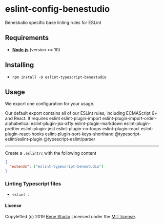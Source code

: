 # eslint-config-benestudio

Benestudio specific base linting rules for ESLint

## Requirements

- **[Node.js][4]** (version >= 10)

## Installing

- `npm install -D eslint-typescript-benestudio`

## Usage

We export one configuration for your usage.

Our default export contains all of our ESLint rules, including ECMAScript 6+ and React. It requires eslint eslint-plugin-import eslint-plugin-import-order-alphabetical eslint-plugin-jsx-a11y eslint-plugin-markdown eslint-plugin-prettier eslint-plugin-jest eslint-plugin-no-loops eslint-plugin-react eslint-plugin-react-hooks eslint-plugin-sort-keys-shorthand @typescript-eslint/eslint-plugin @typescript-eslint/parser

---

Create a `.eslintrc` with the following content

```json
{
  "extends": ["eslint-typescript-benestudio"]
}
```

### Linting Typescript files

- `eslint .`

#### License

Copylefted (c) 2019 [Bene Studio][3] Licensed under the [MIT license][2].

[1]: ./LICENSE
[2]: https://www.npmjs.com/package/eslint-config-benestudio
[3]: https://benestudio.co/
[4]: https://nodejs.org
